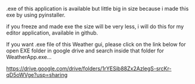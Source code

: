 .exe of this application is available but little big in size because i made this exe by using pyinstaller.

if you freeze and made exe the size will be very less, i will do this for my editor application, available in github.

If you want .exe file of this Weather gui, please click on the link below for open EXE folder in google drive and search inside that folder for WeatherApp.exe...

https://drive.google.com/drive/folders/1rYESib88Zx2AzlegS-srcKr-qD5oWVge?usp=sharing
